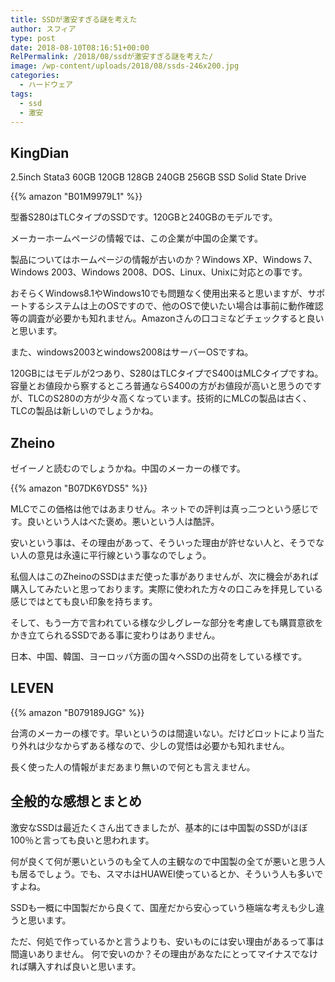 ```yaml
---
title: SSDが激安すぎる謎を考えた
author: スフィア
type: post
date: 2018-08-10T08:16:51+00:00
RelPermalink: /2018/08/ssdが激安すぎる謎を考えた/
image: /wp-content/uploads/2018/08/ssds-246x200.jpg
categories:
  - ハードウェア
tags:
  - ssd
  - 激安
---
```

## KingDian

2.5inch Stata3 60GB 120GB 128GB 240GB 256GB SSD Solid State Drive

{{% amazon "B01M9979L1" %}}


型番S280はTLCタイプのSSDです。120GBと240GBのモデルです。

メーカーホームページの情報では、この企業が中国の企業です。

製品についてはホームページの情報が古いのか？Windows XP、Windows 7、Windows 2003、Windows 2008、DOS、Linux、Unixに対応との事です。

おそらくWindows8.1やWindows10でも問題なく使用出来ると思いますが、サポートするシステムは上のOSですので、他のOSで使いたい場合は事前に動作確認等の調査が必要かも知れません。Amazonさんの口コミなどチェックすると良いと思います。

また、windows2003とwindows2008はサーバーOSですね。


120GBにはモデルが2つあり、S280はTLCタイプでS400はMLCタイプですね。容量とお値段から察するところ普通ならS400の方がお値段が高いと思うのですが、TLCのS280の方が少々高くなっています。技術的にMLCの製品は古く、TLCの製品は新しいのでしょうかね。    

## Zheino
ゼイーノと読むのでしょうかね。中国のメーカーの様です。

{{% amazon "B07DK6YDS5" %}}

MLCでこの価格は他ではあまりせん。ネットでの評判は真っ二つという感じです。良いという人はべた褒め。悪いという人は酷評。

安いという事は、その理由があって、そういった理由が許せない人と、そうでない人の意見は永遠に平行線という事なのでしょう。

私個人はこのZheinoのSSDはまだ使った事がありませんが、次に機会があれば購入してみたいと思っております。実際に使われた方々の口こみを拝見している感じではとても良い印象を持ちます。

そして、もう一方で言われている様な少しグレーな部分を考慮しても購買意欲をかき立てられるSSDである事に変わりはありません。


日本、中国、韓国、ヨーロッパ方面の国々へSSDの出荷をしている様です。


## LEVEN

{{% amazon "B079189JGG" %}}


台湾のメーカーの様です。早いというのは間違いない。だけどロットにより当たり外れは少なからずある様なので、少しの覚悟は必要かも知れません。

長く使った人の情報がまだあまり無いので何とも言えません。

## 全般的な感想とまとめ

激安なSSDは最近たくさん出てきましたが、基本的には中国製のSSDがほぼ100％と言っても良いと思われます。

何が良くて何が悪いというのも全て人の主観なので中国製の全てが悪いと思う人も居るでしょう。でも、スマホはHUAWEI使っているとか、そういう人も多いですよね。

SSDも一概に中国製だから良くて、国産だから安心っていう極端な考えも少し違うと思います。

ただ、何処で作っているかと言うよりも、安いものには安い理由があるって事は間違いありません。
何で安いのか？その理由があなたにとってマイナスでなければ購入すれば良いと思います。